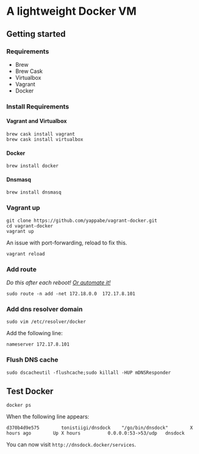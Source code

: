 # A lightweight Docker VM

## Getting started

### Requirements

* Brew
* Brew Cask
* Virtualbox
* Vagrant
* Docker

### Install Requirements

#### Vagrant and Virtualbox

```
brew cask install vagrant
brew cask install virtualbox
```

#### Docker

```
brew install docker
```

#### Dnsmasq

```
brew install dnsmasq
```

### Vagrant up

```
git clone https://github.com/yappabe/vagrant-docker.git
cd vagrant-docker
vagrant up
```

An issue with port-forwarding, reload to fix this.

```
vagrant reload
```

### Add route

*Do this after each reboot! [Or automate it!](https://www.jverdeyen.be/mac/persistent-static-routes-mac-os-x/)*

```
sudo route -n add -net 172.18.0.0  172.17.8.101
```

### Add dns resolver domain

```
sudo vim /etc/resolver/docker
```

Add the following line:

```
nameserver 172.17.8.101
```

### Flush DNS cache

```
sudo dscacheutil -flushcache;sudo killall -HUP mDNSResponder
```

## Test Docker

```
docker ps
```

When the following line appears:

```
d370b4d9e575        tonistiigi/dnsdock    "/go/bin/dnsdock"        X hours ago        Up X hours          0.0.0.0:53->53/udp   dnsdock
```

You can now visit `http://dnsdock.docker/services`.
